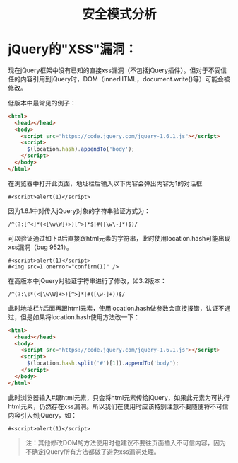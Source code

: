 <div style="text-align: center; font-weight: 700; font-size: 2em;">安全模式分析</div>

# jQuery的"XSS"漏洞：
现在jQuery框架中没有已知的直接xss漏洞（不包括jQuery插件）。但对于不受信任的内容引用到jQuery时，DOM（innerHTML，document.write()等）可能会被修改。

低版本中最常见的例子：
```html
<html>
  <head></head>
  <body>
    <script src="https://code.jquery.com/jquery-1.6.1.js"></script>
    <script>
      $(location.hash).appendTo('body');
    </script>
  </body>
</html>
```
在浏览器中打开此页面，地址栏后输入以下内容会弹出内容为1的对话框
```
#<script>alert(1)</script>
```
因为1.6.1中对传入jQuery对象的字符串验证方式为：
```
/^(?:[^<]*(<[\w\W]+>)[^>]*$|#([\w\-]*)$)/
```
可以验证通过如下#后直接跟html元素的字符串，此时使用location.hash可能出现xss漏洞（bug 9521）。
```
#<script>alert(1)</script>
#<img src=1 onerror="confirm(1)" />
```
在高版本中jQuery对验证字符串进行了修改，如3.2版本：
```
/^(?:\s*(<[\w\W]+>)[^>]*|#([\w-]+))$/
```
此时地址栏#后面再跟html元素，使用location.hash做参数会直接报错，认证不通过，但是如果将location.hash使用方法改一下：
```html
<html>
  <head></head>
  <body>
    <script src="https://code.jquery.com/jquery-1.6.1.js"></script>
    <script>
      $(location.hash.split('#')[1]).appendTo('body');
    </script>
  </body>
</html>
```
此时浏览器输入#跟html元素，只会将html元素传给jQuery，如果此元素为可执行html元素，仍然存在xss漏洞。所以我们在使用时应该特别注意不要随便将不可信内容引入到jQuery，如：
```
#<script>alert(1)</script>
```
> 注：其他修改DOM的方法使用时也建议不要往页面插入不可信内容，因为不确定jQuery所有方法都做了避免xss漏洞处理。